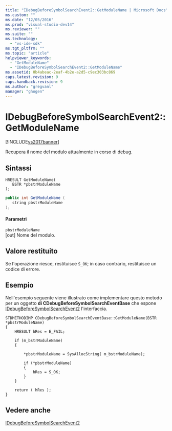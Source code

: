 ```yaml
---
title: "IDebugBeforeSymbolSearchEvent2::GetModuleName | Microsoft Docs"
ms.custom: ""
ms.date: "12/05/2016"
ms.prod: "visual-studio-dev14"
ms.reviewer: ""
ms.suite: ""
ms.technology: 
  - "vs-ide-sdk"
ms.tgt_pltfrm: ""
ms.topic: "article"
helpviewer_keywords: 
  - "GetModuleName"
  - "IDebugBeforeSymbolSearchEvent2::GetModuleName"
ms.assetid: 0b4abeac-2eaf-4b2e-a2d5-c9ec303bc869
caps.latest.revision: 9
caps.handback.revision: 9
ms.author: "gregvanl"
manager: "ghogen"
---
```

# IDebugBeforeSymbolSearchEvent2::GetModuleName
[!INCLUDE[vs2017banner](../../../code-quality/includes/vs2017banner.md)]

Recupera il nome del modulo attualmente in corso di debug.  
  
## Sintassi  
  
```cpp#  
HRESULT GetModuleName(   
   BSTR *pbstrModuleName  
);  
```  
  
```c#  
public int GetModuleName (  
   string pbstrModuleName  
);  
```  
  
#### Parametri  
 `pbstrModuleName`  
 \[out\]  Nome del modulo.  
  
## Valore restituito  
 Se l'operazione riesce, restituisce `S_OK`; in caso contrario, restituisce un codice di errore.  
  
## Esempio  
 Nell'esempio seguente viene illustrato come implementare questo metodo per un oggetto **di CDebugBeforeSymbolSearchEventBase** che espone [IDebugBeforeSymbolSearchEvent2](../../../extensibility/debugger/reference/idebugbeforesymbolsearchevent2.md) l'interfaccia.  
  
```cpp#  
STDMETHODIMP CDebugBeforeSymbolSearchEventBase::GetModuleName(BSTR *pbstrModuleName)  
{  
    HRESULT hRes = E_FAIL;  
  
    if (m_bstrModuleName)  
    {  
  
        *pbstrModuleName = SysAllocString( m_bstrModuleName);  
  
        if (*pbstrModuleName)  
        {  
            hRes = S_OK;  
        }  
    }  
  
    return ( hRes );  
}  
```  
  
## Vedere anche  
 [IDebugBeforeSymbolSearchEvent2](../../../extensibility/debugger/reference/idebugbeforesymbolsearchevent2.md)